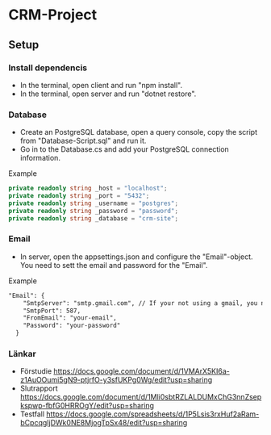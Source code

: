 ﻿# CRM-Project 

## Setup

### Install dependencis
- In the terminal, open client and run "npm install". 
- In the terminal, open server and run "dotnet restore".

### Database

- Create an PostgreSQL database, open a query console, copy the script from "Database-Script.sql" and run it.
- Go in to the Database.cs and add your PostgreSQL connection information. 

Example
```c#
private readonly string _host = "localhost";
private readonly string _port = "5432";
private readonly string _username = "postgres";
private readonly string _password = "password";
private readonly string _database = "crm-site";
```

### Email

- In server, open the appsettings.json and configure the "Email"-object. You need to sett the email and password for the "Email".  

Example
```txt
"Email": {
    "SmtpServer": "smtp.gmail.com", // If your not using a gmail, you need to configure this.
    "SmtpPort": 587, 
    "FromEmail": "your-email",
    "Password": "your-password"
  }
```

### Länkar

- Förstudie https://docs.google.com/document/d/1VMArX5KI6a-z1AuOOumi5gN9-ptjrfO-y3sfUKPg0Wg/edit?usp=sharing
- Slutrapport https://docs.google.com/document/d/1Mli0sbtRZLALDUMxChG3nnZsepkspwp-fbfG0HRROgY/edit?usp=sharing
- Testfall https://docs.google.com/spreadsheets/d/1P5Lsis3rxHuf2aRam-bCpcqgIjDWk0NE8MjogTpSx48/edit?usp=sharing
